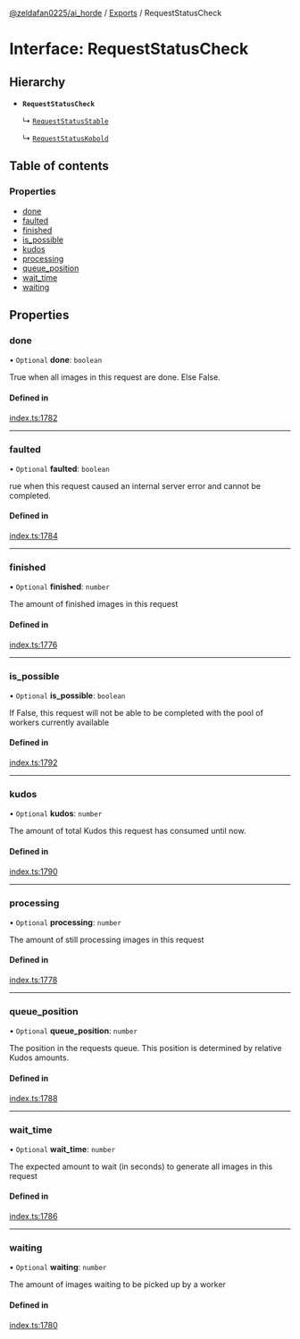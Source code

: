 [@zeldafan0225/ai_horde](../README.md) / [Exports](../modules.md) / RequestStatusCheck

# Interface: RequestStatusCheck

## Hierarchy

- **`RequestStatusCheck`**

  ↳ [`RequestStatusStable`](RequestStatusStable.md)

  ↳ [`RequestStatusKobold`](RequestStatusKobold.md)

## Table of contents

### Properties

- [done](RequestStatusCheck.md#done)
- [faulted](RequestStatusCheck.md#faulted)
- [finished](RequestStatusCheck.md#finished)
- [is\_possible](RequestStatusCheck.md#is_possible)
- [kudos](RequestStatusCheck.md#kudos)
- [processing](RequestStatusCheck.md#processing)
- [queue\_position](RequestStatusCheck.md#queue_position)
- [wait\_time](RequestStatusCheck.md#wait_time)
- [waiting](RequestStatusCheck.md#waiting)

## Properties

### done

• `Optional` **done**: `boolean`

True when all images in this request are done. Else False.

#### Defined in

[index.ts:1782](https://github.com/ZeldaFan0225/ai_horde/blob/99a73d4/index.ts#L1782)

___

### faulted

• `Optional` **faulted**: `boolean`

rue when this request caused an internal server error and cannot be completed.

#### Defined in

[index.ts:1784](https://github.com/ZeldaFan0225/ai_horde/blob/99a73d4/index.ts#L1784)

___

### finished

• `Optional` **finished**: `number`

The amount of finished images in this request

#### Defined in

[index.ts:1776](https://github.com/ZeldaFan0225/ai_horde/blob/99a73d4/index.ts#L1776)

___

### is\_possible

• `Optional` **is\_possible**: `boolean`

If False, this request will not be able to be completed with the pool of workers currently available

#### Defined in

[index.ts:1792](https://github.com/ZeldaFan0225/ai_horde/blob/99a73d4/index.ts#L1792)

___

### kudos

• `Optional` **kudos**: `number`

The amount of total Kudos this request has consumed until now.

#### Defined in

[index.ts:1790](https://github.com/ZeldaFan0225/ai_horde/blob/99a73d4/index.ts#L1790)

___

### processing

• `Optional` **processing**: `number`

The amount of still processing images in this request

#### Defined in

[index.ts:1778](https://github.com/ZeldaFan0225/ai_horde/blob/99a73d4/index.ts#L1778)

___

### queue\_position

• `Optional` **queue\_position**: `number`

The position in the requests queue. This position is determined by relative Kudos amounts.

#### Defined in

[index.ts:1788](https://github.com/ZeldaFan0225/ai_horde/blob/99a73d4/index.ts#L1788)

___

### wait\_time

• `Optional` **wait\_time**: `number`

The expected amount to wait (in seconds) to generate all images in this request

#### Defined in

[index.ts:1786](https://github.com/ZeldaFan0225/ai_horde/blob/99a73d4/index.ts#L1786)

___

### waiting

• `Optional` **waiting**: `number`

The amount of images waiting to be picked up by a worker

#### Defined in

[index.ts:1780](https://github.com/ZeldaFan0225/ai_horde/blob/99a73d4/index.ts#L1780)
